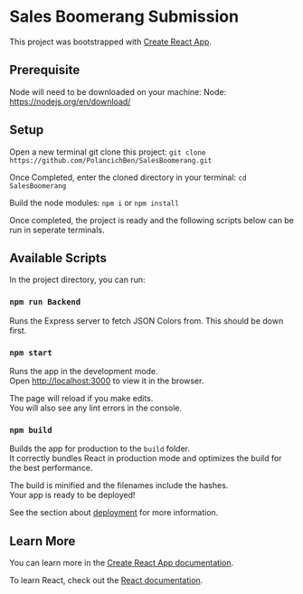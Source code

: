 # Sales Boomerang Submission

This project was bootstrapped with [Create React App](https://github.com/facebook/create-react-app).

## Prerequisite

Node will need to be downloaded on your machine:
Node: https://nodejs.org/en/download/

## Setup

Open a new terminal
git clone this project: `git clone https://github.com/PolancichBen/SalesBoomerang.git`

Once Completed, enter the cloned directory in your terminal: `cd SalesBoomerang`

Build the node modules: `npm i` or `npm install`

Once completed, the project is ready and the following scripts below can be run in seperate terminals.

## Available Scripts

In the project directory, you can run:

### `npm run Backend`

Runs the Express server to fetch JSON Colors from.
This should be down first.

### `npm start`

Runs the app in the development mode.\
Open [http://localhost:3000](http://localhost:3000) to view it in the browser.

The page will reload if you make edits.\
You will also see any lint errors in the console.

### `npm build`

Builds the app for production to the `build` folder.\
It correctly bundles React in production mode and optimizes the build for the best performance.

The build is minified and the filenames include the hashes.\
Your app is ready to be deployed!

See the section about [deployment](https://facebook.github.io/create-react-app/docs/deployment) for more information.

## Learn More

You can learn more in the [Create React App documentation](https://facebook.github.io/create-react-app/docs/getting-started).

To learn React, check out the [React documentation](https://reactjs.org/).

